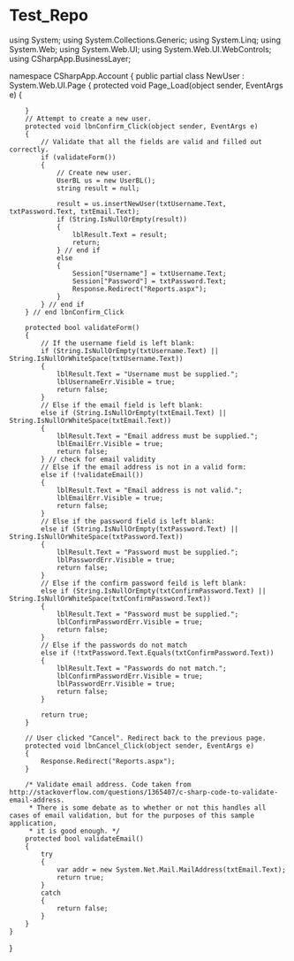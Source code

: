 Test_Repo
=========
using System;
using System.Collections.Generic;
using System.Linq;
using System.Web;
using System.Web.UI;
using System.Web.UI.WebControls;
using CSharpApp.BusinessLayer;

namespace CSharpApp.Account
{
    public partial class NewUser : System.Web.UI.Page
    {
        protected void Page_Load(object sender, EventArgs e)
        {

        }
        // Attempt to create a new user.
        protected void lbnConfirm_Click(object sender, EventArgs e)
        {
            // Validate that all the fields are valid and filled out correctly.
            if (validateForm())
            {
                // Create new user.
                UserBL us = new UserBL();
                string result = null;

                result = us.insertNewUser(txtUsername.Text, txtPassword.Text, txtEmail.Text);
                if (String.IsNullOrEmpty(result))
                {
                    lblResult.Text = result;
                    return;
                } // end if    
                else
                {
                    Session["Username"] = txtUsername.Text;
                    Session["Password"] = txtPassword.Text;
                    Response.Redirect("Reports.aspx");         
                }
            } // end if
        } // end lbnConfirm_Click

        protected bool validateForm()
        {
            // If the username field is left blank:
            if (String.IsNullOrEmpty(txtUsername.Text) || String.IsNullOrWhiteSpace(txtUsername.Text))
            {
                lblResult.Text = "Username must be supplied.";
                lblUsernameErr.Visible = true;
                return false;
            }
            // Else if the email field is left blank:
            else if (String.IsNullOrEmpty(txtEmail.Text) || String.IsNullOrWhiteSpace(txtEmail.Text))
            {
                lblResult.Text = "Email address must be supplied.";
                lblEmailErr.Visible = true;
                return false;
            } // check for email validity
            // Else if the email address is not in a valid form:
            else if (!validateEmail())
            {
                lblResult.Text = "Email address is not valid.";
                lblEmailErr.Visible = true;
                return false;
            }
            // Else if the password field is left blank:
            else if (String.IsNullOrEmpty(txtPassword.Text) || String.IsNullOrWhiteSpace(txtPassword.Text))
            {
                lblResult.Text = "Password must be supplied.";
                lblPasswordErr.Visible = true;
                return false;
            }
            // Else if the confirm password feild is left blank:
            else if (String.IsNullOrEmpty(txtConfirmPassword.Text) || String.IsNullOrWhiteSpace(txtConfirmPassword.Text))
            {
                lblResult.Text = "Password must be supplied.";
                lblConfirmPasswordErr.Visible = true;
                return false;
            }
            // Else if the passwords do not match
            else if (!txtPassword.Text.Equals(txtConfirmPassword.Text))
            {
                lblResult.Text = "Passwords do not match.";
                lblConfirmPasswordErr.Visible = true;
                lblPasswordErr.Visible = true;
                return false;
            }

            return true;
        }

        // User clicked "Cancel". Redirect back to the previous page.
        protected void lbnCancel_Click(object sender, EventArgs e)
        {
            Response.Redirect("Reports.aspx");
        }

        /* Validate email address. Code taken from http://stackoverflow.com/questions/1365407/c-sharp-code-to-validate-email-address.
         * There is some debate as to whether or not this handles all cases of email validation, but for the purposes of this sample application,
         * it is good enough. */ 
        protected bool validateEmail()
        {
            try
            {
                var addr = new System.Net.Mail.MailAddress(txtEmail.Text);
                return true;
            }
            catch
            {
                return false;
            }
        }
    }
}
